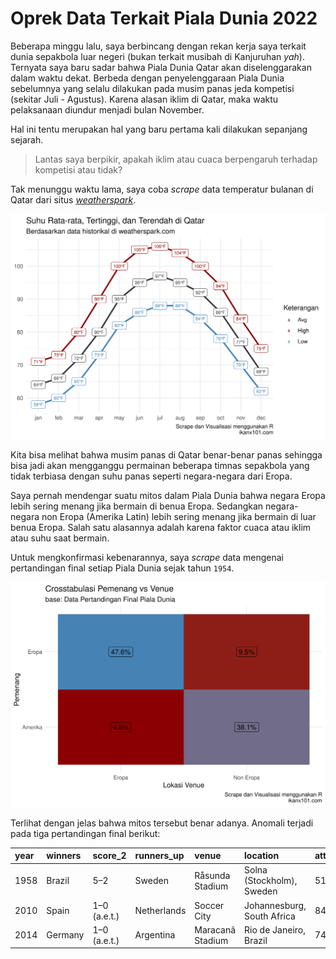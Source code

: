 Oprek Data Terkait Piala Dunia 2022
================

Beberapa minggu lalu, saya berbincang dengan rekan kerja saya terkait
dunia sepakbola luar negeri (bukan terkait musibah di Kanjuruhan *yah*).
Ternyata saya baru sadar bahwa Piala Dunia Qatar akan diselenggarakan
dalam waktu dekat. Berbeda dengan penyelenggaraan Piala Dunia sebelumnya
yang selalu dilakukan pada musim panas jeda kompetisi (sekitar Juli -
Agustus). Karena alasan iklim di Qatar, maka waktu pelaksanaan diundur
menjadi bulan November.

Hal ini tentu merupakan hal yang baru pertama kali dilakukan sepanjang
sejarah.

> Lantas saya berpikir, apakah iklim atau cuaca berpengaruh terhadap
> kompetisi atau tidak?

Tak menunggu waktu lama, saya coba *scrape* data temperatur bulanan di
Qatar dari situs
[*weatherspark*](https://weatherspark.com/y/150272/Average-Weather-in-Qatar-Year-Round).

<img src="post_files/figure-gfm/unnamed-chunk-2-1.png" width="672" />

Kita bisa melihat bahwa musim panas di Qatar benar-benar panas sehingga
bisa jadi akan mengganggu permainan beberapa timnas sepakbola yang tidak
terbiasa dengan suhu panas seperti negara-negara dari Eropa.

Saya pernah mendengar suatu mitos dalam Piala Dunia bahwa negara Eropa
lebih sering menang jika bermain di benua Eropa. Sedangkan negara-negara
non Eropa (Amerika Latin) lebih sering menang jika bermain di luar benua
Eropa. Salah satu alasannya adalah karena faktor cuaca atau iklim atau
suhu saat bermain.

Untuk mengkonfirmasi kebenarannya, saya *scrape* data mengenai
pertandingan final setiap Piala Dunia sejak tahun `1954`.

<img src="post_files/figure-gfm/unnamed-chunk-3-1.png" width="672" />

Terlihat dengan jelas bahwa mitos tersebut benar adanya. Anomali terjadi
pada tiga pertandingan final berikut:

| year | winners | score\_2     | runners\_up | venue            | location                   | attendance |
| :--- | :------ | :----------- | :---------- | :--------------- | :------------------------- | :--------- |
| 1958 | Brazil  | 5–2          | Sweden      | Råsunda Stadium  | Solna (Stockholm), Sweden  | 51,800     |
| 2010 | Spain   | 1–0 (a.e.t.) | Netherlands | Soccer City      | Johannesburg, South Africa | 84,490     |
| 2014 | Germany | 1–0 (a.e.t.) | Argentina   | Maracanã Stadium | Rio de Janeiro, Brazil     | 74,738     |
